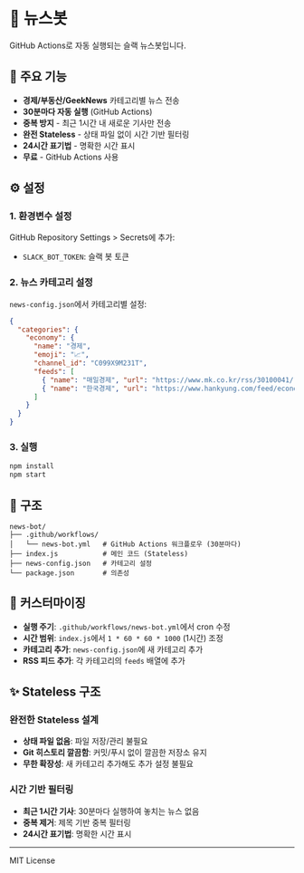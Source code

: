 # 📰 뉴스봇

GitHub Actions로 자동 실행되는 슬랙 뉴스봇입니다.

## 🚀 주요 기능

- **경제/부동산/GeekNews** 카테고리별 뉴스 전송
- **30분마다 자동 실행** (GitHub Actions)
- **중복 방지** - 최근 1시간 내 새로운 기사만 전송
- **완전 Stateless** - 상태 파일 없이 시간 기반 필터링
- **24시간 표기법** - 명확한 시간 표시
- **무료** - GitHub Actions 사용

## ⚙️ 설정

### 1. 환경변수 설정

GitHub Repository Settings > Secrets에 추가:

- `SLACK_BOT_TOKEN`: 슬랙 봇 토큰

### 2. 뉴스 카테고리 설정

`news-config.json`에서 카테고리별 설정:

```json
{
  "categories": {
    "economy": {
      "name": "경제",
      "emoji": "📈",
      "channel_id": "C099X9M231T",
      "feeds": [
        { "name": "매일경제", "url": "https://www.mk.co.kr/rss/30100041/" },
        { "name": "한국경제", "url": "https://www.hankyung.com/feed/economy" }
      ]
    }
  }
}
```

### 3. 실행

```bash
npm install
npm start
```

## 📂 구조

```
news-bot/
├── .github/workflows/
│   └── news-bot.yml   # GitHub Actions 워크플로우 (30분마다)
├── index.js           # 메인 코드 (Stateless)
├── news-config.json   # 카테고리 설정
└── package.json       # 의존성
```

## 🔧 커스터마이징

- **실행 주기**: `.github/workflows/news-bot.yml`에서 cron 수정
- **시간 범위**: `index.js`에서 `1 * 60 * 60 * 1000` (1시간) 조정
- **카테고리 추가**: `news-config.json`에 새 카테고리 추가
- **RSS 피드 추가**: 각 카테고리의 `feeds` 배열에 추가

## ✨ Stateless 구조

### 완전한 Stateless 설계

- **상태 파일 없음**: 파일 저장/관리 불필요
- **Git 히스토리 깔끔함**: 커밋/푸시 없이 깔끔한 저장소 유지
- **무한 확장성**: 새 카테고리 추가해도 추가 설정 불필요

### 시간 기반 필터링

- **최근 1시간 기사**: 30분마다 실행하여 놓치는 뉴스 없음
- **중복 제거**: 제목 기반 중복 필터링
- **24시간 표기법**: 명확한 시간 표시

---

MIT License
